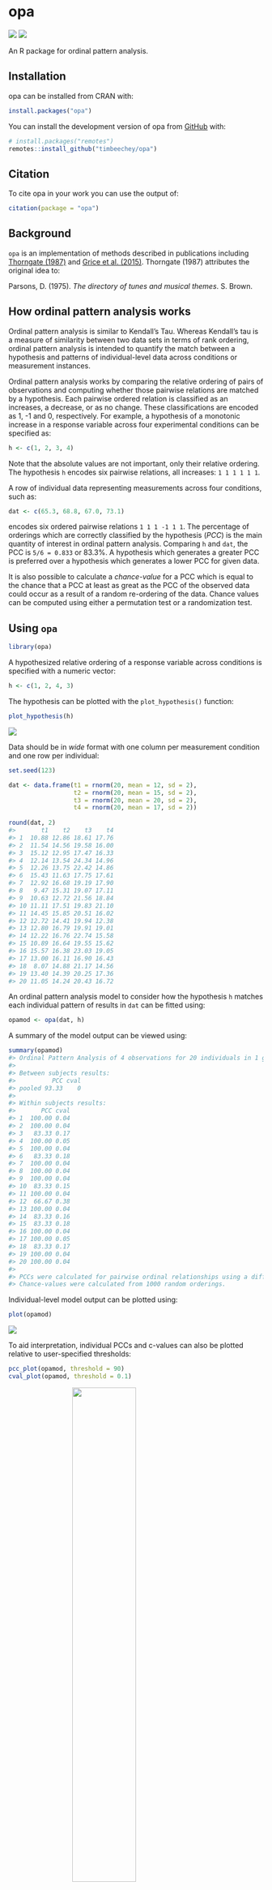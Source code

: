 
<!-- README.md is generated from README.Rmd. Please edit that file -->

# opa

<!-- badges: start -->

![](https://www.r-pkg.org/badges/version-ago/opa?color=orange)
![](https://cranlogs.r-pkg.org/badges/grand-total/opa)
<!-- badges: end -->

An R package for ordinal pattern analysis.

## Installation

opa can be installed from CRAN with:

``` r
install.packages("opa")
```

You can install the development version of opa from
[GitHub](https://github.com/) with:

``` r
# install.packages("remotes")
remotes::install_github("timbeechey/opa")
```

## Citation

To cite opa in your work you can use the output of:

``` r
citation(package = "opa")
```

## Background

`opa` is an implementation of methods described in publications
including [Thorngate
(1987)](https://doi.org/10.1016/S0166-4115(08)60083-7) and [Grice et
al. (2015)](https://doi.org/10.1177/2158244015604192). Thorngate (1987)
attributes the original idea to:

Parsons, D. (1975). *The directory of tunes and musical themes*. S.
Brown.

## How ordinal pattern analysis works

Ordinal pattern analysis is similar to Kendall’s Tau. Whereas Kendall’s
tau is a measure of similarity between two data sets in terms of rank
ordering, ordinal pattern analysis is intended to quantify the match
between a hypothesis and patterns of individual-level data across
conditions or measurement instances.

Ordinal pattern analysis works by comparing the relative ordering of
pairs of observations and computing whether those pairwise relations are
matched by a hypothesis. Each pairwise ordered relation is classified as
an increases, a decrease, or as no change. These classifications are
encoded as 1, -1 and 0, respectively. For example, a hypothesis of a
monotonic increase in a response variable across four experimental
conditions can be specified as:

``` r
h <- c(1, 2, 3, 4)
```

Note that the absolute values are not important, only their relative
ordering. The hypothesis `h` encodes six pairwise relations, all
increases: `1 1 1 1 1 1`.

A row of individual data representing measurements across four
conditions, such as:

``` r
dat <- c(65.3, 68.8, 67.0, 73.1)
```

encodes six ordered pairwise relations `1 1 1 -1 1 1`. The percentage of
orderings which are correctly classified by the hypothesis (*PCC*) is
the main quantity of interest in ordinal pattern analysis. Comparing `h`
and `dat`, the PCC is `5/6 = 0.833` or 83.3%. A hypothesis which
generates a greater PCC is preferred over a hypothesis which generates a
lower PCC for given data.

It is also possible to calculate a *chance-value* for a PCC which is
equal to the chance that a PCC at least as great as the PCC of the
observed data could occur as a result of a random re-ordering of the
data. Chance values can be computed using either a permutation test or a
randomization test.

## Using `opa`

``` r
library(opa)
```

A hypothesized relative ordering of a response variable across
conditions is specified with a numeric vector:

``` r
h <- c(1, 2, 4, 3)
```

The hypothesis can be plotted with the `plot_hypothesis()` function:

``` r
plot_hypothesis(h)
```

<img src="man/figures/README-plot_hypothesis-1.png" style="display: block; margin: auto;" />

Data should be in *wide* format with one column per measurement
condition and one row per individual:

``` r
set.seed(123)

dat <- data.frame(t1 = rnorm(20, mean = 12, sd = 2),
                  t2 = rnorm(20, mean = 15, sd = 2),
                  t3 = rnorm(20, mean = 20, sd = 2),
                  t4 = rnorm(20, mean = 17, sd = 2))
                  
round(dat, 2)
#>       t1    t2    t3    t4
#> 1  10.88 12.86 18.61 17.76
#> 2  11.54 14.56 19.58 16.00
#> 3  15.12 12.95 17.47 16.33
#> 4  12.14 13.54 24.34 14.96
#> 5  12.26 13.75 22.42 14.86
#> 6  15.43 11.63 17.75 17.61
#> 7  12.92 16.68 19.19 17.90
#> 8   9.47 15.31 19.07 17.11
#> 9  10.63 12.72 21.56 18.84
#> 10 11.11 17.51 19.83 21.10
#> 11 14.45 15.85 20.51 16.02
#> 12 12.72 14.41 19.94 12.38
#> 13 12.80 16.79 19.91 19.01
#> 14 12.22 16.76 22.74 15.58
#> 15 10.89 16.64 19.55 15.62
#> 16 15.57 16.38 23.03 19.05
#> 17 13.00 16.11 16.90 16.43
#> 18  8.07 14.88 21.17 14.56
#> 19 13.40 14.39 20.25 17.36
#> 20 11.05 14.24 20.43 16.72
```

An ordinal pattern analysis model to consider how the hypothesis `h`
matches each individual pattern of results in `dat` can be fitted using:

``` r
opamod <- opa(dat, h)
```

A summary of the model output can be viewed using:

``` r
summary(opamod)
#> Ordinal Pattern Analysis of 4 observations for 20 individuals in 1 group 
#> 
#> Between subjects results:
#>          PCC cval
#> pooled 93.33    0
#> 
#> Within subjects results:
#>       PCC cval
#> 1  100.00 0.04
#> 2  100.00 0.04
#> 3   83.33 0.17
#> 4  100.00 0.05
#> 5  100.00 0.04
#> 6   83.33 0.18
#> 7  100.00 0.04
#> 8  100.00 0.04
#> 9  100.00 0.04
#> 10  83.33 0.15
#> 11 100.00 0.04
#> 12  66.67 0.38
#> 13 100.00 0.04
#> 14  83.33 0.16
#> 15  83.33 0.18
#> 16 100.00 0.04
#> 17 100.00 0.05
#> 18  83.33 0.17
#> 19 100.00 0.04
#> 20 100.00 0.04
#> 
#> PCCs were calculated for pairwise ordinal relationships using a difference threshold of 0.
#> Chance-values were calculated from 1000 random orderings.
```

Individual-level model output can be plotted using:

``` r
plot(opamod)
```

<img src="man/figures/README-plot_opamod1-1.png" style="display: block; margin: auto;" />

To aid interpretation, individual PCCs and c-values can also be plotted
relative to user-specified thresholds:

``` r
pcc_plot(opamod, threshold = 90)
cval_plot(opamod, threshold = 0.1)
```

<img src="man/figures/README-threshold_plots-1.png" width="50%" style="display: block; margin: auto;" /><img src="man/figures/README-threshold_plots-2.png" width="50%" style="display: block; margin: auto;" />

### Pairwise comparison of measurement conditions

Pairwise comparisons of measurement conditions can be calculated by
applying the `compare_conditions()` function to an `opafit` object
produced by a call to `opa()`:

``` r
condition_comparisons <- compare_conditions(opamod)

condition_comparisons$pccs
#> [1]  90 100  95 100  80  95
condition_comparisons$cvals
#> [1] 0.000 0.000 0.000 0.000 0.002 0.000
```

### Multiple groups

If the data consist of multiple groups a categorical grouping variable
can be passed with the `group` keyword to produce results for each group
within the data, in addition to individual results.

``` r
dat$group <- rep(c("A", "B", "C", "D"), 5)
dat$group <- factor(dat$group, levels = c("A", "B", "C", "D"))

opamod2 <- opa(dat[, 1:4], h, group = dat$group)
```

The summary output displays results organised by group.

``` r
summary(opamod2, digits = 3)
#> Ordinal Pattern Analysis of 4 observations for 20 individuals in 4 groups 
#> 
#> Between subjects results:
#>       PCC cval
#> A 100.000    0
#> B  86.667    0
#> C  93.333    0
#> D  93.333    0
#> 
#> Within subjects results:
#>   Individual     PCC  cval
#> A          1 100.000 0.034
#> A          5 100.000 0.035
#> A          9 100.000 0.045
#> A         13 100.000 0.044
#> A         17 100.000 0.047
#> B          2 100.000 0.053
#> B          6  83.333 0.191
#> B         10  83.333 0.165
#> B         14  83.333 0.166
#> B         18  83.333 0.159
#> C          3  83.333 0.185
#> C          7 100.000 0.044
#> C         11 100.000 0.043
#> C         15  83.333 0.158
#> C         19 100.000 0.050
#> D          4 100.000 0.055
#> D          8 100.000 0.047
#> D         12  66.667 0.379
#> D         16 100.000 0.050
#> D         20 100.000 0.044
#> 
#> PCCs were calculated for pairwise ordinal relationships using a difference threshold of 0.
#> Chance-values were calculated from 1000 random orderings.
```

Similarly, plotting the output shows individual PCCs and c-values by
group.

``` r
plot(opamod2)
```

<img src="man/figures/README-plot_opamod2-1.png" style="display: block; margin: auto;" />

### Comparing fit by group

The chance-value of the difference in group-level PCCs between any two
groups can be calculated using the `compare_groups()` function.

``` r
group_comp <- compare_groups(opamod2, "A", "B")
```

The difference in group-level PCCs can then be checked:

``` r
group_comp$pcc_diff
#> [1] 13.33333
```

Along with the c-value of the difference:

``` r
group_comp$cval
#> [1] 0.43
```

## Acknowledgements

Development of `opa` was supported by a [Medical Research
Foundation](https://www.medicalresearchfoundation.org.uk/) Fellowship
(MRF-049-0004-F-BEEC-C0899).

